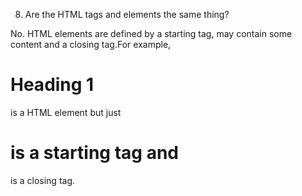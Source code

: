 8. Are the HTML tags and elements the same thing?


















No. HTML elements are defined by a starting tag, may contain some content and a closing tag.For example, 

<h1>Heading 1</h1> is a HTML element but just <h1> is a starting tag and </h1> is a closing tag.